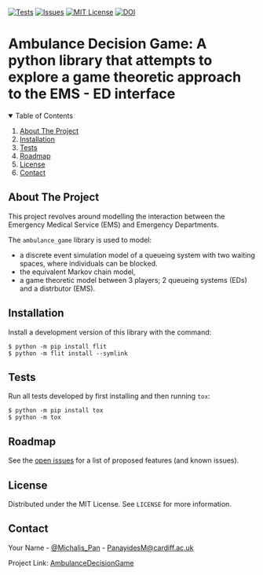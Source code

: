 [![Tests][tests-shield]][tests-url]
[![Issues][issues-shield]][issues-url]
[![MIT License][license-shield]][license-url]
[![DOI][doi-shield]][doi-url]

Ambulance Decision Game: A python library that attempts to explore a game theoretic approach to the EMS - ED interface
=======================================================================


<!-- TABLE OF CONTENTS -->
<details open="open">
  <summary>Table of Contents</summary>
  <ol>
    <li><a href="#about-the-project">About The Project</a></li>
    <li><a href="#installation">Installation</a></li>
    <li><a href="#tests">Tests</a></li>
    <li><a href="#roadmap">Roadmap</a></li>
    <li><a href="#license">License</a></li>
    <li><a href="#contact">Contact</a></li>
  </ol>
</details>



<!-- ABOUT THE PROJECT -->
## About The Project

This project revolves around modelling the interaction between the Emergency Medical Service (EMS) and Emergency Departments. 

The `ambulance_game` library is used to model:
* a discrete event simulation model of a queueing system with two waiting spaces, where individuals can be blocked.
* the equivalent Markov chain model,
* a game theoretic model between 3 players; 2 queueing systems (EDs) and a distrbutor (EMS).


## Installation

Install a development version of this library with the command:

    $ python -m pip install flit
    $ python -m flit install --symlink


<!-- TESTS EXAMPLES -->
## Tests

Run all tests developed by first installing and then running `tox`:

    $ python -m pip install tox
    $ python -m tox


<!-- ROADMAP -->
## Roadmap

See the [open issues](https://github.com/11michalis11/AmbulanceDecisionGame/issues) for a list of proposed features (and known issues).


<!-- LICENSE -->
## License

Distributed under the MIT License. See `LICENSE` for more information.



<!-- CONTACT -->
## Contact

Your Name - [@Michalis_Pan](https://twitter.com/Michalis_Pan) - PanayidesM@cardiff.ac.uk

Project Link: [AmbulanceDecisionGame](https://github.com/11michalis11/AmbulanceDecisionGame)




<!-- MARKDOWN LINKS & IMAGES -->
<!-- https://www.markdownguide.org/basic-syntax/#reference-style-links -->
[doi-shield]: https://zenodo.org/badge/242940822.svg
[doi-url]: https://zenodo.org/badge/latestdoi/242940822
[tests-shield]: https://img.shields.io/badge/Tests-passing-GREEN.svg
[tests-url]: https://github.com/11michalis11/AmbulanceDecisionGame/actions
[issues-shield]: https://img.shields.io/github/issues/11michalis11/AmbulanceDecisionGame.svg
[issues-url]: https://github.com/11michalis11/AmbulanceDecisionGame/issues
[license-shield]: https://img.shields.io/github/license/othneildrew/Best-README-Template.svg
[license-url]: https://github.com/11michalis11/AmbulanceDecisionGame/blob/master/LICENSE.txt
